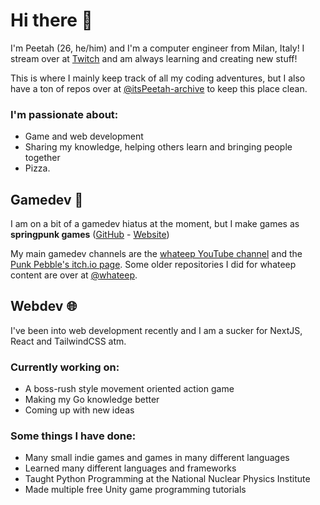 # Hi there 👋

I'm Peetah (26, he/him) and I'm a computer engineer from Milan, Italy!
I stream over at [Twitch](https://twitch.tv/malimore) and am always learning and creating new stuff!

This is where I mainly keep track of all my coding adventures, but I also have a ton of repos over at [@itsPeetah-archive](https://github.com/itsPeetah-archive) to keep this place clean.

### I'm passionate about:

- Game and web development
- Sharing my knowledge, helping others learn and bringing people together
- Pizza.

## Gamedev 👾

I am on a bit of a gamedev hiatus at the moment, but I make games as **springpunk games** ([GitHub](https://github.com/springpunk) - [Website](https://games.springpunk.net))

My main gamedev channels are the [whateep YouTube channel](https://youtube.com/whateep) and the [Punk Pebble's itch.io page](https://punkpebblestudio.itch.io). Some older repositories I did for whateep content are over at [@whateep](https://github.com/whateep).

## Webdev 🌐

I've been into web development recently and I am a sucker for NextJS, React and TailwindCSS atm.

### Currently working on:

- A boss-rush style movement oriented action game
- Making my Go knowledge better
- Coming up with new ideas

### Some things I have done:

- Many small indie games and games in many different languages
- Learned many different languages and frameworks
- Taught Python Programming at the National Nuclear Physics Institute
- Made multiple free Unity game programming tutorials
